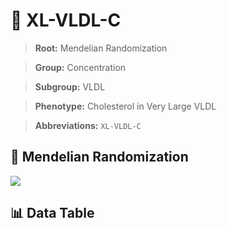# 🧪 XL-VLDL-C

> **Root:** Mendelian Randomization

> **Group:** Concentration  

> **Subgroup:** VLDL

> **Phenotype:** Cholesterol in Very Large VLDL  

> **Abbreviations:** `XL-VLDL-C`

## 🧬 Mendelian Randomization  

<img src="/MR/Figures/Inverse/XLhengxianVLDLhengxianC.png"/>


## 📊 Data Table


<CsvTableMRI src="/MR/Data/Inverse/XLhengxianVLDLhengxianC.csv"/>
